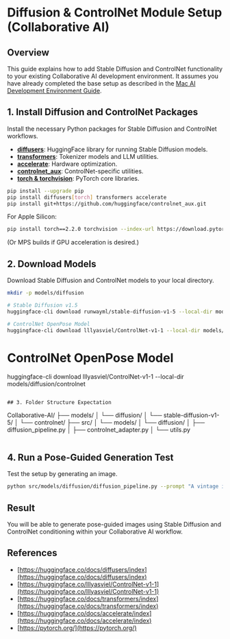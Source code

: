 # Diffusion & ControlNet Module Setup (Collaborative AI)

## Overview

This guide explains how to add Stable Diffusion and ControlNet functionality to your existing Collaborative AI development environment. It assumes you have already completed the base setup as described in the [Mac AI Development Environment Guide](https://github.com/CHI-CityTech/Collaborative-AI/blob/main/docs/setup/Mac_Intial_Configuration.md).

## 1. Install Diffusion and ControlNet Packages

Install the necessary Python packages for Stable Diffusion and ControlNet workflows.

* **[diffusers](https://huggingface.co/docs/diffusers/index)**: HuggingFace library for running Stable Diffusion models.
* **[transformers](https://huggingface.co/docs/transformers/index)**: Tokenizer models and LLM utilities.
* **[accelerate](https://huggingface.co/docs/accelerate/index)**: Hardware optimization.
* **[controlnet\_aux](https://github.com/lllyasviel/ControlNet)**: ControlNet-specific utilities.
* **[torch & torchvision](https://pytorch.org/)**: PyTorch core libraries.

```bash
pip install --upgrade pip
pip install diffusers[torch] transformers accelerate
pip install git+https://github.com/huggingface/controlnet_aux.git
```

For Apple Silicon:

```bash
pip install torch==2.2.0 torchvision --index-url https://download.pytorch.org/whl/cpu
```

(Or MPS builds if GPU acceleration is desired.)

## 2. Download Models

Download Stable Diffusion and ControlNet models to your local directory.

```bash
mkdir -p models/diffusion

# Stable Diffusion v1.5
huggingface-cli download runwayml/stable-diffusion-v1-5 --local-dir models/diffusion/stable-diffusion-v1-5

# ControlNet OpenPose Model
huggingface-cli download lllyasviel/ControlNet-v1-1 --local-dir models/diffusion/controlnet
```

# ControlNet OpenPose Model

huggingface-cli download lllyasviel/ControlNet-v1-1 --local-dir models/diffusion/controlnet

```

## 3. Folder Structure Expectation
```

Collaborative-AI/
├── models/
│   └── diffusion/
│       └── stable-diffusion-v1-5/
│       └── controlnet/
├── src/
│   └── models/
│       └── diffusion/
│           ├── diffusion\_pipeline.py
│           ├── controlnet\_adapter.py
│           └── utils.py

```
```

## 4. Run a Pose-Guided Generation Test

Test the setup by generating an image.

```bash
python src/models/diffusion/diffusion_pipeline.py --prompt "A vintage illustration of a red-haired princess" --pose_image path/to/pose_reference.png
```

## Result

You will be able to generate pose-guided images using Stable Diffusion and ControlNet conditioning within your Collaborative AI workflow.

## References

* [https://huggingface.co/docs/diffusers/index](https://huggingface.co/docs/diffusers/index)
* [https://huggingface.co/lllyasviel/ControlNet-v1-1](https://huggingface.co/lllyasviel/ControlNet-v1-1)
* [https://huggingface.co/docs/transformers/index](https://huggingface.co/docs/transformers/index)
* [https://huggingface.co/docs/accelerate/index](https://huggingface.co/docs/accelerate/index)
* [https://pytorch.org/](https://pytorch.org/)
